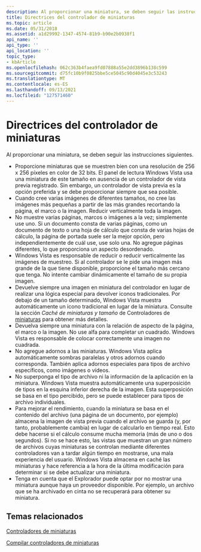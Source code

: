 ```yaml
---
description: Al proporcionar una miniatura, se deben seguir las instrucciones siguientes.
title: Directrices del controlador de miniaturas
ms.topic: article
ms.date: 05/31/2018
ms.assetid: a1d29992-1347-4574-81b9-b90e2b0938f1
api_name: ''
api_type: ''
api_location: ''
topic_type:
- kbArticle
ms.openlocfilehash: 062c363b4faea9fd07888a55e2dd3896b138c599
ms.sourcegitcommit: d75fc10b9f0825bbe5ce5045c90d4045e3c53243
ms.translationtype: MT
ms.contentlocale: es-ES
ms.lasthandoff: 09/13/2021
ms.locfileid: "127571460"
---
```

# <a name="thumbnail-handler-guidelines"></a>Directrices del controlador de miniaturas

Al proporcionar una miniatura, se deben seguir las instrucciones siguientes.

-   Proporcione miniaturas que se muestren bien con una resolución de 256 x 256 píxeles en color de 32 bits. El panel de lectura Windows Vista usa una miniatura de este tamaño en ausencia de un controlador de vista previa registrado. Sin embargo, un controlador de vista previa es la opción preferida y se debe proporcionar siempre que sea posible.
-   Cuando cree varias imágenes de diferentes tamaños, no cree las imágenes más pequeñas a partir de las más grandes recortando la página, el marco o la imagen. Reducir verticalmente toda la imagen.
-   No muestre varias páginas, marcos o imágenes a la vez; simplemente use uno. Si un documento consta de varias páginas, como un documento de texto o una hoja de cálculo que consta de varias hojas de cálculo, la página de portada suele ser la mejor opción, pero independientemente de cuál use, use solo una. No agregue páginas diferentes, lo que proporciona un aspecto desordenado.
-   Windows Vista es responsable de reducir o reducir verticalmente las imágenes de muestreo. Si al controlador se le pide una imagen más grande de la que tiene disponible, proporcione el tamaño más cercano que tenga. No intente cambiar dinámicamente el tamaño de su propia imagen.
-   Devuelve siempre una imagen en miniatura del controlador en lugar de realizar una lógica especial para devolver iconos tradicionales. Por debajo de un tamaño determinado, Windows Vista muestra automáticamente un icono tradicional en lugar de la miniatura. Consulte la sección *Caché de miniaturas y tamaño* de Controladores de [miniaturas](thumbnail-providers.md) para obtener más detalles.
-   Devuelva siempre una miniatura con la relación de aspecto de la página, el marco o la imagen. No use alfa para completar un cuadrado. Windows Vista es responsable de colocar correctamente una imagen no cuadrada.
-   No agregue adornos a las miniaturas. Windows Vista aplica automáticamente sombras paralelas y otros adornos cuando corresponda. También aplica adornos especiales para tipos de archivo específicos, como imágenes o vídeos.
-   No superponga el tipo de archivo ni la información de la aplicación en la miniatura. Windows Vista muestra automáticamente una superposición de tipos en la esquina inferior derecha de la imagen. Esta superposición se basa en el tipo percibido, pero se puede establecer para tipos de archivo individuales.
-   Para mejorar el rendimiento, cuando la miniatura se basa en el contenido del archivo (una página de un documento, por ejemplo) almacena la imagen de vista previa cuando el archivo se guarda (y, por tanto, probablemente cambia) en lugar de calcularlo en tiempo real. Esto debe hacerse si el cálculo consume mucha memoria (más de uno o dos segundos). Si no se hace esto, las vistas que muestran un gran número de archivos cuyas miniaturas se controlan mediante diferentes controladores van a tardar algún tiempo en mostrarse, una mala experiencia del usuario. Windows Vista almacena en caché las miniaturas y hace referencia a la hora de la última modificación para determinar si se debe actualizar una miniatura.
-   Tenga en cuenta que el Explorador puede optar por no mostrar una miniatura aunque haya un proveedor disponible. Por ejemplo, un archivo que se ha archivado en cinta no se recuperará para obtener su miniatura.

## <a name="related-topics"></a>Temas relacionados

<dl> <dt>

[Controladores de miniaturas](thumbnail-providers.md)
</dt> <dt>

[Compilar controladores de miniaturas](building-thumbnail-providers.md)
</dt> </dl>

 

 



